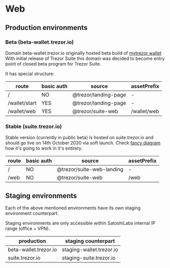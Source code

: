 # Web

## Production environments

### Beta (beta-wallet.trezor.io)

Domain beta-wallet.trezor.io originally hosted beta build of [mytrezor wallet](https://github.com/satoshilabs/mytrezor)
With initial release of Trezor Suite this domain was decided to become entry point of closed beta program for Trezor Suite.

It has special structure:


| route            | basic auth  | source                | assetPrefix                               |
| ---------------- | ----------- | --------------------- | ----------------------------------------- |
| /                | NO          | @trezor/landing-page  | -                                         |
| /wallet/start    | YES         | @trezor/landing-page  | -                                         |
| /wallet/web      | YES         | @trezor/suite-web     | /wallet/web                               |


### Stable (suite.trezor.io)

Stable version (currently in public beta) is hosted on suite.trezor.io and should go live on 14th October 2020 via soft launch.
Check [fancy diagram](https://miro.com/app/board/o9J_kwng2E0=/) how it's going to work in it's entirety.


| route            | basic auth  | source                    | assetPrefix                           |
| ---------------- | ----------- | ------------------------- | ------------------------------------- |
| /                | NO          | @trezor/suite-web-landing | -                                     |
| /web             | NO          | @trezor/suite-web         | /web                                  |


## Staging environments

Each of the above mentioned environments have its own staging environment counterpart.

Staging environments are only accessible within SatoshiLabs internal IP range (office + VPN).

| production                | staging counterpart             |
| ------------------------- | ------------------------------- |
| beta-wallet.trezor.io     | staging-wallet.trezor.io        |
| suite.trezor.io           | staging-suite.trezor.io         |
